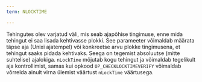 ```yaml
---
term: NLOCKTIME

---
```

Tehingutes olev varjatud väli, mis seab ajapõhise tingimuse, enne mida tehingut ei saa lisada kehtivasse plokki. See parameeter võimaldab määrata täpse aja (Unixi ajatempel) või konkreetse arvu plokke tingimusena, et tehingut saaks pidada kehtivaks. Seega on tegemist absoluutse (mitte suhtelise) ajalokiga. `nLockTime` mõjutab kogu tehingut ja võimaldab tegelikult aja kontrollimist, samas kui opkood `OP_CHECKLOCKTIMEVERIFY` võimaldab võrrelda ainult virna ülemist väärtust `nLockTime` väärtusega.